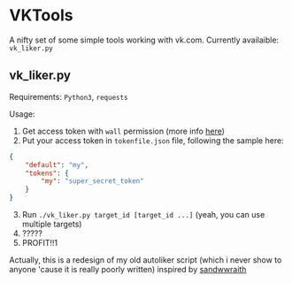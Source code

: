 # VKTools
A nifty set of some simple tools working with vk.com. Currently availaible: `vk_liker.py`

## vk_liker.py

Requirements: `Python3`, `requests`

Usage:

1. Get access token with `wall` permission (more info [here](https://vk.com/dev/implicit_flow_user))
2. Put your access token in `tokenfile.json` file, following the sample here:
```json
{
	"default": "my",
	"tokens": {
		"my": "super_secret_token"
	}
}
```
3. Run `./vk_liker.py target_id [target_id ...]` (yeah, you can use multiple targets)
4. ?????
5. PROFIT!!1

Actually, this is a redesign of my old autoliker script (which i never show to anyone 'cause it is really poorly written)
inspired by [sandwwraith](https://github.com/sandwwraith/vk-liker-gun)
